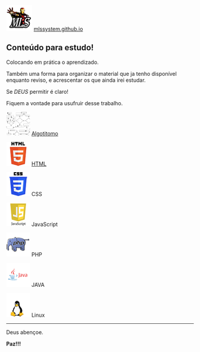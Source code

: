 ![](https://github.com/mlssystem/mlssystem.github.io/blob/master/img/menu.png) [mlssystem.github.io](https://mlssystem.github.io)

## Conteúdo para estudo!   

Colocando em prática o aprendizado.

Também uma forma para organizar o material que ja tenho disponível enquanto reviso, e acrescentar os que ainda irei estudar.

Se _DEUS_ permitir é claro!

Fiquem a vontade para usufruir desse trabalho.


![](https://github.com/mlssystem/mlssystem.github.io/blob/master/img/alg.png) [Algotitomo](https://mlssystem.github.io/algoritmo/)

![](https://github.com/mlssystem/mlssystem.github.io/blob/master/img/htm.png) [HTML](https://mlssystem.github.io/html/) 

![](https://github.com/mlssystem/mlssystem.github.io/blob/master/img/css-r.png) CSS

![](https://github.com/mlssystem/mlssystem.github.io/blob/master/img/js.png) JavaScript

![](https://github.com/mlssystem/mlssystem.github.io/blob/master/img/php-r.png) PHP

![](https://github.com/mlssystem/mlssystem.github.io/blob/master/img/jav.png) JAVA

![](https://github.com/mlssystem/mlssystem.github.io/blob/master/img/linux-r.png) Linux   

---

Deus abençoe.

**Paz!!!**
